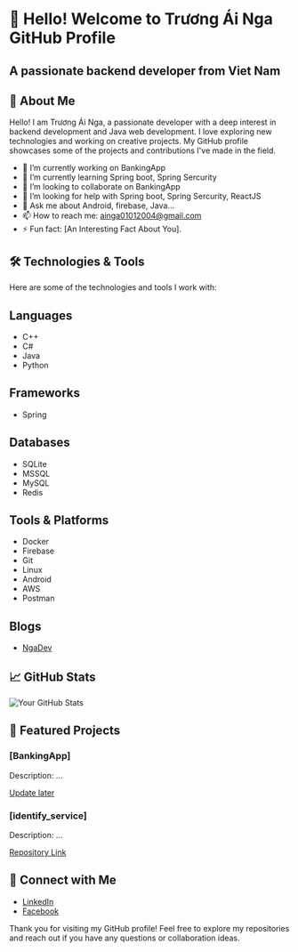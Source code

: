 # 👋 Hello! Welcome to Trương Ái Nga GitHub Profile

## A passionate backend developer from Viet Nam

## 📜 About Me

Hello! I am Trương Ái Nga, a passionate developer with a deep interest in backend development and Java web development. I love exploring new technologies and working on creative projects. My GitHub profile showcases some of the projects and contributions I've made in the field.

- 🔭 I’m currently working on BankingApp
- 🌱 I’m currently learning Spring boot, Spring Sercurity
- 👯 I’m looking to collaborate on BankingApp
- 🤔 I’m looking for help with Spring boot, Spring Sercurity, ReactJS
- 💬 Ask me about Android, firebase, Java...
- 📫 How to reach me: ainga01012004@gmail.com
- ⚡ Fun fact: [An Interesting Fact About You].

## 🛠️ Technologies & Tools

Here are some of the technologies and tools I work with:

## Languages
- C++
- C#
- Java
- Python

## Frameworks
- Spring

## Databases

- SQLite
- MSSQL
- MySQL
- Redis

## Tools & Platforms

- Docker
- Firebase
- Git
- Linux
- Android
- AWS
- Postman


## Blogs

- [NgaDev](https://github.com/AiNga04)

## 📈 GitHub Stats

![Your GitHub Stats](https://github-readme-stats.vercel.app/api?username=AiNga04&show_icons=true&theme=vue)


## 📂 Featured Projects

### [BankingApp]
Description: ...

[Update later]()

### [identify_service]
Description: ...

[Repository Link](https://github.com/AiNga04/SpringBoot/tree/main/identify_service)

## 🤝 Connect with Me

- [LinkedIn]()
- [Facebook](https://www.facebook.com/profile.php?id=100055585185477)


Thank you for visiting my GitHub profile! Feel free to explore my repositories and reach out if you have any questions or collaboration ideas.
